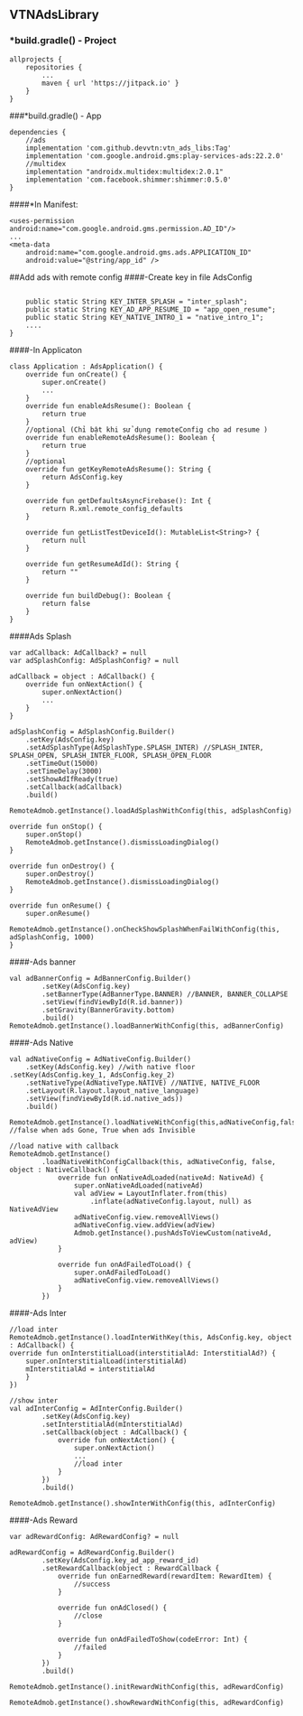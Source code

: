 <h2>VTNAdsLibrary</h2>
<h3>*build.gradle() - Project</h3>

    allprojects {
        repositories {
            ...
            maven { url 'https://jitpack.io' }
        }
    }

###*build.gradle() - App

    dependencies {
        //ads
        implementation 'com.github.devvtn:vtn_ads_libs:Tag'
        implementation 'com.google.android.gms:play-services-ads:22.2.0'
        //multidex
        implementation "androidx.multidex:multidex:2.0.1"
        implementation 'com.facebook.shimmer:shimmer:0.5.0'
    }

####*In Manifest:

    <uses-permission android:name="com.google.android.gms.permission.AD_ID"/>
    ...
    <meta-data
        android:name="com.google.android.gms.ads.APPLICATION_ID"
        android:value="@string/app_id" />

##Add ads with remote config
####-Create key in file AdsConfig
```public class AdsConfig {

    public static String KEY_INTER_SPLASH = "inter_splash";
    public static String KEY_AD_APP_RESUME_ID = "app_open_resume";
    public static String KEY_NATIVE_INTRO_1 = "native_intro_1";
    ....
}
```

####-In Applicaton

    class Application : AdsApplication() {
        override fun onCreate() {
            super.onCreate()
            ...
        }
        override fun enableAdsResume(): Boolean {
            return true
        }
        //optional (Chỉ bật khi sử dụng remoteConfig cho ad resume )
        override fun enableRemoteAdsResume(): Boolean {
            return true
        }
        //optional
        override fun getKeyRemoteAdsResume(): String {
            return AdsConfig.key
        }

        override fun getDefaultsAsyncFirebase(): Int {
            return R.xml.remote_config_defaults
        }

        override fun getListTestDeviceId(): MutableList<String>? {
            return null
        }

        override fun getResumeAdId(): String {
            return ""
        }

        override fun buildDebug(): Boolean {
            return false
        }
    }

####Ads Splash

    var adCallback: AdCallback? = null
    var adSplashConfig: AdSplashConfig? = null

    adCallback = object : AdCallback() {
        override fun onNextAction() {
            super.onNextAction()
            ...
        }
    }

    adSplashConfig = AdSplashConfig.Builder()
        .setKey(AdsConfig.key)
        .setAdSplashType(AdSplashType.SPLASH_INTER) //SPLASH_INTER, SPLASH_OPEN, SPLASH_INTER_FLOOR, SPLASH_OPEN_FLOOR
        .setTimeOut(15000)
        .setTimeDelay(3000)
        .setShowAdIfReady(true)
        .setCallback(adCallback)
        .build()

    RemoteAdmob.getInstance().loadAdSplashWithConfig(this, adSplashConfig)

    override fun onStop() {
        super.onStop()
        RemoteAdmob.getInstance().dismissLoadingDialog()
    }

    override fun onDestroy() {
        super.onDestroy()
        RemoteAdmob.getInstance().dismissLoadingDialog()
    }

    override fun onResume() {
        super.onResume()
        RemoteAdmob.getInstance().onCheckShowSplashWhenFailWithConfig(this, adSplashConfig, 1000)
    }

####-Ads banner

    val adBannerConfig = AdBannerConfig.Builder()
            .setKey(AdsConfig.key)
            .setBannerType(AdBannerType.BANNER) //BANNER, BANNER_COLLAPSE
            .setView(findViewById(R.id.banner))
            .setGravity(BannerGravity.bottom)
            .build()
    RemoteAdmob.getInstance().loadBannerWithConfig(this, adBannerConfig)

####-Ads Native

    val adNativeConfig = AdNativeConfig.Builder()
        .setKey(AdsConfig.key) //with native floor .setKey(AdsConfig.key_1, AdsConfig.key_2)
        .setNativeType(AdNativeType.NATIVE) //NATIVE, NATIVE_FLOOR
        .setLayout(R.layout.layout_native_language)
        .setView(findViewById(R.id.native_ads))
        .build()

    RemoteAdmob.getInstance().loadNativeWithConfig(this,adNativeConfig,false) //false when ads Gone, True when ads Invisible

    //load native with callback
    RemoteAdmob.getInstance()
            .loadNativeWithConfigCallback(this, adNativeConfig, false, object : NativeCallback() {
                override fun onNativeAdLoaded(nativeAd: NativeAd) {
                    super.onNativeAdLoaded(nativeAd)
                    val adView = LayoutInflater.from(this)
                        .inflate(adNativeConfig.layout, null) as NativeAdView
                    adNativeConfig.view.removeAllViews()
                    adNativeConfig.view.addView(adView)
                    Admob.getInstance().pushAdsToViewCustom(nativeAd, adView)
                }

                override fun onAdFailedToLoad() {
                    super.onAdFailedToLoad()
                    adNativeConfig.view.removeAllViews()
                }
            })
####-Ads Inter

    //load inter
    RemoteAdmob.getInstance().loadInterWithKey(this, AdsConfig.key, object : AdCallback() {
    override fun onInterstitialLoad(interstitialAd: InterstitialAd?) {
        super.onInterstitialLoad(interstitialAd)
        mInterstitialAd = interstitialAd
        }
    })

    //show inter
    val adInterConfig = AdInterConfig.Builder()
            .setKey(AdsConfig.key)
            .setInterstitialAd(mInterstitialAd)
            .setCallback(object : AdCallback() {
                override fun onNextAction() {
                    super.onNextAction()
                    ...
                    //load inter
                }
            })
            .build()

    RemoteAdmob.getInstance().showInterWithConfig(this, adInterConfig)

####-Ads Reward

    var adRewardConfig: AdRewardConfig? = null

    adRewardConfig = AdRewardConfig.Builder()
            .setKey(AdsConfig.key_ad_app_reward_id)
            .setRewardCallback(object : RewardCallback {
                override fun onEarnedReward(rewardItem: RewardItem) {
                    //success
                }

                override fun onAdClosed() {
                    //close
                }

                override fun onAdFailedToShow(codeError: Int) {
                    //failed
                }
            })
            .build()  
            
    RemoteAdmob.getInstance().initRewardWithConfig(this, adRewardConfig)
    
    RemoteAdmob.getInstance().showRewardWithConfig(this, adRewardConfig)


